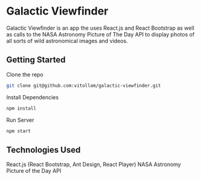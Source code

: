 # Galactic Viewfinder

Galactic Viewfinder is an app the uses React.js and React Bootstrap as well as calls to the NASA Astronomy Picture of The Day API to display photos of all sorts of wild astronomical images and videos.

## Getting Started

Clone the repo
```bash
git clone git@github.com:vitollom/galactic-viewfinder.git
```
Install Dependencies
```bash
npm install
```

Run Server
```bash
npm start
```

## Technologies Used

React.js (React Bootstrap, Ant Design, React Player)
NASA Astronomy Picture of the Day API

